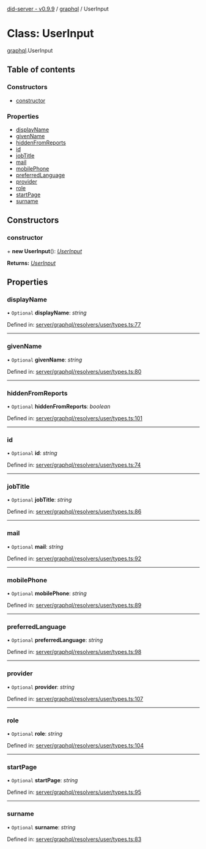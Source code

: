 [did-server - v0.9.9](../README.md) / [graphql](../modules/graphql.md) / UserInput

# Class: UserInput

[graphql](../modules/graphql.md).UserInput

## Table of contents

### Constructors

- [constructor](graphql.userinput.md#constructor)

### Properties

- [displayName](graphql.userinput.md#displayname)
- [givenName](graphql.userinput.md#givenname)
- [hiddenFromReports](graphql.userinput.md#hiddenfromreports)
- [id](graphql.userinput.md#id)
- [jobTitle](graphql.userinput.md#jobtitle)
- [mail](graphql.userinput.md#mail)
- [mobilePhone](graphql.userinput.md#mobilephone)
- [preferredLanguage](graphql.userinput.md#preferredlanguage)
- [provider](graphql.userinput.md#provider)
- [role](graphql.userinput.md#role)
- [startPage](graphql.userinput.md#startpage)
- [surname](graphql.userinput.md#surname)

## Constructors

### constructor

\+ **new UserInput**(): [*UserInput*](graphql.userinput.md)

**Returns:** [*UserInput*](graphql.userinput.md)

## Properties

### displayName

• `Optional` **displayName**: *string*

Defined in: [server/graphql/resolvers/user/types.ts:77](https://github.com/Puzzlepart/did/blob/dev/server/graphql/resolvers/user/types.ts#L77)

___

### givenName

• `Optional` **givenName**: *string*

Defined in: [server/graphql/resolvers/user/types.ts:80](https://github.com/Puzzlepart/did/blob/dev/server/graphql/resolvers/user/types.ts#L80)

___

### hiddenFromReports

• `Optional` **hiddenFromReports**: *boolean*

Defined in: [server/graphql/resolvers/user/types.ts:101](https://github.com/Puzzlepart/did/blob/dev/server/graphql/resolvers/user/types.ts#L101)

___

### id

• `Optional` **id**: *string*

Defined in: [server/graphql/resolvers/user/types.ts:74](https://github.com/Puzzlepart/did/blob/dev/server/graphql/resolvers/user/types.ts#L74)

___

### jobTitle

• `Optional` **jobTitle**: *string*

Defined in: [server/graphql/resolvers/user/types.ts:86](https://github.com/Puzzlepart/did/blob/dev/server/graphql/resolvers/user/types.ts#L86)

___

### mail

• `Optional` **mail**: *string*

Defined in: [server/graphql/resolvers/user/types.ts:92](https://github.com/Puzzlepart/did/blob/dev/server/graphql/resolvers/user/types.ts#L92)

___

### mobilePhone

• `Optional` **mobilePhone**: *string*

Defined in: [server/graphql/resolvers/user/types.ts:89](https://github.com/Puzzlepart/did/blob/dev/server/graphql/resolvers/user/types.ts#L89)

___

### preferredLanguage

• `Optional` **preferredLanguage**: *string*

Defined in: [server/graphql/resolvers/user/types.ts:98](https://github.com/Puzzlepart/did/blob/dev/server/graphql/resolvers/user/types.ts#L98)

___

### provider

• `Optional` **provider**: *string*

Defined in: [server/graphql/resolvers/user/types.ts:107](https://github.com/Puzzlepart/did/blob/dev/server/graphql/resolvers/user/types.ts#L107)

___

### role

• `Optional` **role**: *string*

Defined in: [server/graphql/resolvers/user/types.ts:104](https://github.com/Puzzlepart/did/blob/dev/server/graphql/resolvers/user/types.ts#L104)

___

### startPage

• `Optional` **startPage**: *string*

Defined in: [server/graphql/resolvers/user/types.ts:95](https://github.com/Puzzlepart/did/blob/dev/server/graphql/resolvers/user/types.ts#L95)

___

### surname

• `Optional` **surname**: *string*

Defined in: [server/graphql/resolvers/user/types.ts:83](https://github.com/Puzzlepart/did/blob/dev/server/graphql/resolvers/user/types.ts#L83)
